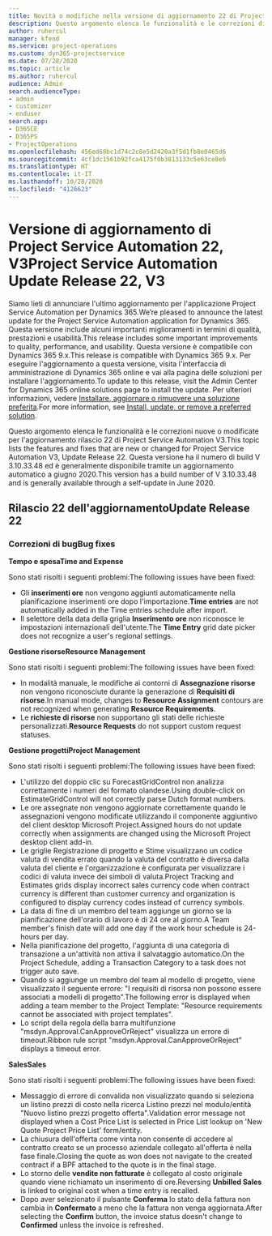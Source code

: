 ```yaml
---
title: Novità o modifiche nella versione di aggiornamento 22 di Project Service Automation V3
description: Questo argomento elenca le funzionalità e le correzioni disponibili nella versione di aggiornamento 22 di Project Service Automation V3.
author: ruhercul
manager: kfend
ms.service: project-operations
ms.custom: dyn365-projectservice
ms.date: 07/28/2020
ms.topic: article
ms.author: ruhercul
audience: Admin
search.audienceType:
- admin
- customizer
- enduser
search.app:
- D365CE
- D365PS
- ProjectOperations
ms.openlocfilehash: 456ed68bc1d74c2c8e5d2420a3f5d1fb8e0465d6
ms.sourcegitcommit: 4cf1dc1561b92fca4175f0b3813133c5e63ce8e6
ms.translationtype: HT
ms.contentlocale: it-IT
ms.lasthandoff: 10/28/2020
ms.locfileid: "4126623"
---
```

# <a name="project-service-automation-update-release-22-v3"></a><span data-ttu-id="a784f-103">Versione di aggiornamento di Project Service Automation 22, V3</span><span class="sxs-lookup"><span data-stu-id="a784f-103">Project Service Automation Update Release 22, V3</span></span>

<span data-ttu-id="a784f-104">Siamo lieti di annunciare l'ultimo aggiornamento per l'applicazione Project Service Automation per Dynamics 365.</span><span class="sxs-lookup"><span data-stu-id="a784f-104">We’re pleased to announce the latest update for the Project Service Automation application for Dynamics 365.</span></span> <span data-ttu-id="a784f-105">Questa versione include alcuni importanti miglioramenti in termini di qualità, prestazioni e usabilità.</span><span class="sxs-lookup"><span data-stu-id="a784f-105">This release includes some important improvements to quality, performance, and usability.</span></span> <span data-ttu-id="a784f-106">Questa versione è compatibile con Dynamics 365 9.x.</span><span class="sxs-lookup"><span data-stu-id="a784f-106">This release is compatible with Dynamics 365 9.x.</span></span> <span data-ttu-id="a784f-107">Per eseguire l'aggiornamento a questa versione, visita l'interfaccia di amministrazione di Dynamics 365 online e vai alla pagina delle soluzioni per installare l'aggiornamento.</span><span class="sxs-lookup"><span data-stu-id="a784f-107">To update to this release, visit the Admin Center for Dynamics 365 online solutions page to install the update.</span></span> <span data-ttu-id="a784f-108">Per ulteriori informazioni, vedere [Installare, aggiornare o rimuovere una soluzione preferita](https://docs.microsoft.com/power-platform/admin/install-remove-preferred-solution).</span><span class="sxs-lookup"><span data-stu-id="a784f-108">For more information, see [Install, update, or remove a preferred solution](https://docs.microsoft.com/power-platform/admin/install-remove-preferred-solution).</span></span>

<span data-ttu-id="a784f-109">Questo argomento elenca le funzionalità e le correzioni nuove o modificate per l'aggiornamento rilascio 22 di Project Service Automation V3.</span><span class="sxs-lookup"><span data-stu-id="a784f-109">This topic lists the features and fixes that are new or changed for Project Service Automation V3, Update Release 22.</span></span> <span data-ttu-id="a784f-110">Questa versione ha il numero di build V 3.10.33.48 ed è generalmente disponibile tramite un aggiornamento automatico a giugno 2020.</span><span class="sxs-lookup"><span data-stu-id="a784f-110">This version has a build number of V 3.10.33.48 and is generally available through a self-update in June 2020.</span></span>

## <a name="update-release-22"></a><span data-ttu-id="a784f-111">Rilascio 22 dell'aggiornamento</span><span class="sxs-lookup"><span data-stu-id="a784f-111">Update Release 22</span></span>

### <a name="bug-fixes"></a><span data-ttu-id="a784f-112">Correzioni di bug</span><span class="sxs-lookup"><span data-stu-id="a784f-112">Bug fixes</span></span>



<span data-ttu-id="a784f-113">**Tempo e spesa**</span><span class="sxs-lookup"><span data-stu-id="a784f-113">**Time and Expense**</span></span>

<span data-ttu-id="a784f-114">Sono stati risolti i seguenti problemi:</span><span class="sxs-lookup"><span data-stu-id="a784f-114">The following issues have been fixed:</span></span>

- <span data-ttu-id="a784f-115">Gli **inserimenti ore** non vengono aggiunti automaticamente nella pianificazione inserimenti ore dopo l'importazione.</span><span class="sxs-lookup"><span data-stu-id="a784f-115">**Time entries** are not automatically added in the Time entries schedule after import.</span></span>
- <span data-ttu-id="a784f-116">Il selettore della data della griglia **Inserimento ore** non riconosce le impostazioni internazionali dell'utente.</span><span class="sxs-lookup"><span data-stu-id="a784f-116">The **Time Entry** grid date picker does not recognize a user's regional settings.</span></span>

<span data-ttu-id="a784f-117">**Gestione risorse**</span><span class="sxs-lookup"><span data-stu-id="a784f-117">**Resource Management**</span></span>

<span data-ttu-id="a784f-118">Sono stati risolti i seguenti problemi:</span><span class="sxs-lookup"><span data-stu-id="a784f-118">The following issues have been fixed:</span></span>

- <span data-ttu-id="a784f-119">In modalità manuale, le modifiche ai contorni di **Assegnazione risorse** non vengono riconosciute durante la generazione di **Requisiti di risorse**.</span><span class="sxs-lookup"><span data-stu-id="a784f-119">In manual mode, changes to **Resource Assignment** contours are not recognized when generating **Resource Requirements**.</span></span>
- <span data-ttu-id="a784f-120">Le **richieste di risorse** non supportano gli stati delle richieste personalizzati.</span><span class="sxs-lookup"><span data-stu-id="a784f-120">**Resource Requests** do not support custom request statuses.</span></span>

<span data-ttu-id="a784f-121">**Gestione progetti**</span><span class="sxs-lookup"><span data-stu-id="a784f-121">**Project Management**</span></span>

<span data-ttu-id="a784f-122">Sono stati risolti i seguenti problemi:</span><span class="sxs-lookup"><span data-stu-id="a784f-122">The following issues have been fixed:</span></span>

- <span data-ttu-id="a784f-123">L'utilizzo del doppio clic su ForecastGridControl non analizza correttamente i numeri del formato olandese.</span><span class="sxs-lookup"><span data-stu-id="a784f-123">Using double-click on EstimateGridControl will not correctly parse Dutch format numbers.</span></span>
- <span data-ttu-id="a784f-124">Le ore assegnate non vengono aggiornate correttamente quando le assegnazioni vengono modificate utilizzando il componente aggiuntivo del client desktop Microsoft Project.</span><span class="sxs-lookup"><span data-stu-id="a784f-124">Assigned hours do not update correctly when assignments are changed using the Microsoft Project desktop client add-in.</span></span>
- <span data-ttu-id="a784f-125">Le griglie Registrazione di progetto e Stime visualizzano un codice valuta di vendita errato quando la valuta del contratto è diversa dalla valuta del cliente e l'organizzazione è configurata per visualizzare i codici di valuta invece dei simboli di valuta.</span><span class="sxs-lookup"><span data-stu-id="a784f-125">Project Tracking and Estimates grids display incorrect sales currency code when contract currency is different than customer currency and organization is configured to display currency codes instead of currency symbols.</span></span>
- <span data-ttu-id="a784f-126">La data di fine di un membro del team aggiunge un giorno se la pianificazione dell'orario di lavoro è di 24 ore al giorno.</span><span class="sxs-lookup"><span data-stu-id="a784f-126">A Team member's finish date will add one day if the work hour schedule is 24-hours per day.</span></span>
- <span data-ttu-id="a784f-127">Nella pianificazione del progetto, l'aggiunta di una categoria di transazione a un'attività non attiva il salvataggio automatico.</span><span class="sxs-lookup"><span data-stu-id="a784f-127">On the Project Schedule, adding a Transaction Category to a task does not trigger auto save.</span></span>
- <span data-ttu-id="a784f-128">Quando si aggiunge un membro del team al modello di progetto, viene visualizzato il seguente errore: "I requisiti di risorsa non possono essere associati a modelli di progetto".</span><span class="sxs-lookup"><span data-stu-id="a784f-128">The following error is displayed when adding a team member to the Project Template: "Resource requirements cannot be associated with project templates".</span></span> 
- <span data-ttu-id="a784f-129">Lo script della regola della barra multifunzione "msdyn.Approval.CanApproveOrReject" visualizza un errore di timeout.</span><span class="sxs-lookup"><span data-stu-id="a784f-129">Ribbon rule script "msdyn.Approval.CanApproveOrReject" displays a timeout error.</span></span>

<span data-ttu-id="a784f-130">**Sales**</span><span class="sxs-lookup"><span data-stu-id="a784f-130">**Sales**</span></span>

<span data-ttu-id="a784f-131">Sono stati risolti i seguenti problemi:</span><span class="sxs-lookup"><span data-stu-id="a784f-131">The following issues have been fixed:</span></span>

- <span data-ttu-id="a784f-132">Messaggio di errore di convalida non visualizzato quando si seleziona un listino prezzi di costo nella ricerca Listino prezzi nel modulo/entità "Nuovo listino prezzi progetto offerta".</span><span class="sxs-lookup"><span data-stu-id="a784f-132">Validation error message not displayed when a Cost Price List is selected in Price List lookup on 'New Quote Project Price List' form/entity.</span></span>
- <span data-ttu-id="a784f-133">La chiusura dell'offerta come vinta non consente di accedere al contratto creato se un processo aziendale collegato all'offerta è nella fase finale.</span><span class="sxs-lookup"><span data-stu-id="a784f-133">Closing the quote as won does not navigate to the created contract if a BPF attached to the quote is in the final stage.</span></span>
- <span data-ttu-id="a784f-134">Lo storno delle **vendite non fatturate** è collegato al costo originale quando viene richiamato un inserimento di ore.</span><span class="sxs-lookup"><span data-stu-id="a784f-134">Reversing **Unbilled Sales** is linked to original cost when a time entry is recalled.</span></span>
- <span data-ttu-id="a784f-135">Dopo aver selezionato il pulsante **Conferma** lo stato della fattura non cambia in **Confermato** a meno che la fattura non venga aggiornata.</span><span class="sxs-lookup"><span data-stu-id="a784f-135">After selecting the **Confirm** button, the invoice status doesn't change to **Confirmed** unless the invoice is refreshed.</span></span>
